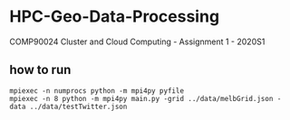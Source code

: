 # HPC-Geo-Data-Processing
COMP90024 Cluster and Cloud Computing - Assignment 1 - 2020S1

## how to run
```
mpiexec -n numprocs python -m mpi4py pyfile
mpiexec -n 8 python -m mpi4py main.py -grid ../data/melbGrid.json -data ../data/testTwitter.json
```
